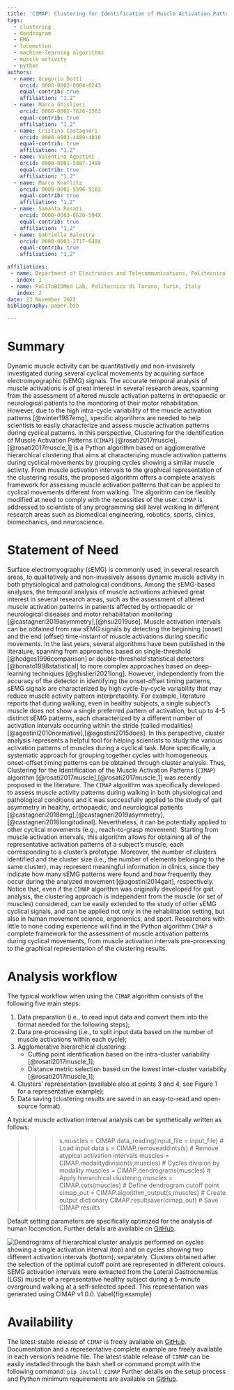 ```yaml
---
title: 'CIMAP: Clustering for Identification of Muscle Activation Patterns'
tags:
  - clustering
  - dendrogram
  - EMG
  - locomotion
  - machine-learning algorithms
  - muscle activity
  - python
authors:
  - name: Gregorio Dotti
    orcid: 0000-0002-0004-0243
    equal-contrib: true
    affiliation: "1,2"
  - name: Marco Ghislieri
    orcid: 0000-0001-7626-1563
    equal-contrib: true
    affiliation: "1,2"
  - name: Cristina Castagneri
    orcid: 0000-0003-4489-4010
    equal-contrib: true
    affiliation: "1,2"
  - name: Valentina Agostini
    orcid: 0000-0001-5887-1499
    equal-contrib: true
    affiliation: "1,2"
  - name: Marco Knaflitz
    orcid: 0000-0001-5396-5103
    equal-contrib: true
    affiliation: "1,2"
  - name: Samanta Rosati
    orcid: 0000-0003-0620-594X
    equal-contrib: true
    affiliation: "1,2"
  - name: Gabriella Balestra
    orcid: 0000-0003-2717-648X
    equal-contrib: true
    affiliation: "1,2"

affiliations:
 - name: Department of Electronics and Telecommunications, Politecnico di Torino, Turin, Italy
   index: 1
 - name: PoliToBIOMed Lab, Politecnico di Torino, Turin, Italy
   index: 2
date: 23 November 2022
bibliography: paper.bib

---
```


# Summary

Dynamic muscle activity can be quantitatively and non-invasively investigated during several cyclical movements by acquiring surface electromyographic (sEMG) signals. The accurate temporal analysis of muscle activations is of great interest in several research areas, spanning from the assessment of altered muscle activation patterns in orthopaedic or neurological patients to the monitoring of their motor rehabilitation. However, due to the high intra-cycle variability of the muscle activation patterns [@winter1987emg], specific algorithms are needed to help scientists to easily characterize and assess muscle activation patterns during cyclical patterns. In this perspective, Clustering for the Identification of Muscle Activation Patterns (```CIMAP```) [@rosati2017muscle],[@rosati2017muscle_1] is a Python algorithm based on agglomerative hierarchical clustering that aims at characterizing muscle activation patterns during cyclical movements by grouping cycles showing a similar muscle activity. From muscle activation intervals to the graphical representation of the clustering results, the proposed algorithm offers a complete analysis framework for assessing muscle activation patterns that can be applied to cyclical movements different from walking. The algorithm can be flexibly modified at need to comply with the necessities of the user. ```CIMAP``` is addressed to scientists of any programming skill level working in different research areas such as biomedical engineering, robotics, sports, clinics, biomechanics, and neuroscience.


# Statement of Need

Surface electromyography (sEMG) is commonly used, in several research areas, to qualitatively and non-invasively assess dynamic muscle activity in both physiological and pathological conditions. Among the sEMG-based analyses, the temporal analysis of muscle activations achieved great interest in several research areas, such as the assessment of altered muscle activation patterns in patients affected by orthopaedic or neurological diseases and motor rehabilitation monitoring [@castagneri2019asymmetry],[@hsu2019use]. Muscle activation intervals can be obtained from raw sEMG signals by detecting the beginning (onset) and the end (offset) time-instant of muscle activations during specific movements. In the last years, several algorithms have been published in the literature, spanning from approaches based on single-threshold [@hodges1996comparison] or double-threshold statistical detectors [@bonato1998statistical] to more complex approaches based on deep-learning techniques [@ghislieri2021long]. However, independently from the accuracy of the detector in identifying the onset-offset timing patterns, sEMG signals are characterized by high cycle-by-cycle variability that may reduce muscle activity pattern interpretability. For example, literature reports that during walking, even in healthy subjects, a single subject’s muscle does not show a single preferred pattern of activation, but up to 4-5 distinct sEMG patterns, each characterized by a different number of activation intervals occurring within the stride (called modalities) [@agostini2010normative],[@agostini2015does]. In this perspective, cluster analysis represents a helpful tool for helping scientists to study the various activation patterns of muscles during a cyclical task. More specifically, a systematic approach for grouping together cycles with homogeneous onset-offset timing patterns can be obtained through cluster analysis. Thus, Clustering for the Identification of the Muscle Activation Patterns (```CIMAP```) algorithm [@rosati2017muscle],[@rosati2017muscle_1] was recently proposed in the literature. The ```CIMAP``` algorithm was specifically developed to assess muscle activity patterns during walking in both physiological and pathological conditions and it was successfully applied to the study of gait asymmetry in healthy, orthopaedic, and neurological patients [@castagneri2018emg],[@castagneri2019asymmetry],[@castagneri2018longitudinal]. Nevertheless, it can be potentially applied to other cyclical movements (e.g., reach-to-grasp movement). Starting from muscle activation intervals, this algorithm allows for obtaining all of the representative activation patterns of a subject’s muscle, each corresponding to a cluster’s prototype. Moreover, the number of clusters identified and the cluster size (i.e., the number of elements belonging to the same cluster), may represent meaningful information in clinics, since they indicate how many sEMG patterns were found and how frequently they occur during the analyzed movement [@agostini2014gait], respectively. Notice that, even if the ```CIMAP``` algorithm was originally developed for gait analysis, the clustering approach is independent from the muscle (or set of muscles) considered, can be easily extended to the study of other sEMG cyclical signals, and can be applied not only in the rehabilitation setting, but also in human movement science, ergonomics, and sport. Researchers with little to none coding experience will find in the Python algorithm ```CIMAP``` a complete framework for the assessment of muscle activation patterns during cyclical movements, from muscle activation intervals pre-processing to the graphical representation of the clustering results.

# Analysis workflow


The typical workflow when using the ```CIMAP``` algorithm consists of the following five main steps:

1.	Data preparation (i.e., to read input data and convert them into the format needed for the following steps);
2.	Data pre-processing (i.e., to split input data based on the number of muscle activations within each cycle);
3.	Agglomerative hierarchical clustering:
      -	Cutting point identification based on the intra-cluster variability [@rosati2017muscle_1];
      -	Distance metric selection based on the lowest inter-cluster variability [@rosati2017muscle_1];
4.	Clusters' representation (available also at points 3 and 4, see Figure 1 for a representative example);
5.	Data saving (clustering results are saved in an easy-to-read and open-source format).

A typical muscle activation interval analysis can be synthetically written as follows:

>>>s,muscles = CIMAP.data_reading(input_file = input_file) # Load input data
>>>s = CIMAP.removeaddints(s)                              # Remove atypical activation intervals
>>>muscles = CIMAP.modalitydivision(s,muscles)             # Cycles division by modality
>>>muscles = CIMAP.dendrograms(muscles)                    # Apply hierarchical clustering
>>>muscles = CIMAP.cuts(muscles)                           # Define dendrogram cutoff point
>>>cimap_out = CIMAP.algorithm_output(s,muscles)           # Create output dictionary
>>>CIMAP.resultsaver(cimap_out)                            # Save CIMAP results

Default setting parameters are specifically optimized for the analysis of human locomotion. Further details are available on [GitHub]( https://marcoghislieri.github.io/CIMAP/CIMAP.html).

![Dendrograms of hierarchical cluster analysis performed on cycles showing a single activation interval (top) and on cycles showing two different activation intervals (bottom), separately. Clusters obtained after the selection of the optimal cutoff point are represented in different colours. SEMG activation intervals were extracted from the Lateral Gastrocnemius (LGS) muscle of a representative healthy subject during a 5-minute overground walking at a self-selected speed. This representation was generated using ```CIMAP``` v1.0.0. \label{fig:example}](../docs/source/_static/Dendros.png)

# Availability

The latest stable release of ```CIMAP``` is freely available on [GitHub]( https://github.com/marcoghislieri/CIMAP). Documentation and a representative complete example are freely available in each version’s readme file. The latest stable release of ```CIMAP``` can be easily installed through the bash shell or command prompt with the following command:
```pip install CIMAP```
Further details on the setup process and Python minimum requirements are available on [GitHub]( https://github.com/marcoghislieri/CIMAP).
